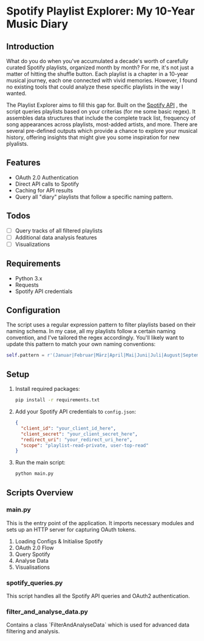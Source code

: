 # Spotify Playlist Explorer: My 10-Year Music Diary

## Introduction

What do you do when you've accumulated a decade's worth of carefully curated Spotify playlists, organized month by month? For me, it's not just a matter of hitting the shuffle button. Each playlist is a chapter in a 10-year musical journey, each one connected with vivid memories. However, I found no existing tools that could analyze these specific playlists in the way I wanted.

The Playlist Explorer aims to fill this gap for. Built on the [Spotify API](https://developer.spotify.com/documentation/web-api)
, the script queries playlists based on your criterias (for me some basic regex). It assembles data structures that include the complete track list, frequency of song appearances across playlists, most-added artists, and more. There are several pre-defined outputs which provide a chance to explore your musical history, offering insights that might give you some inspiration for new plyalists.

## Features

- OAuth 2.0 Authentication
- Direct API calls to Spotify
- Caching for API results
- Query all "diary" playlists that follow a specific naming pattern.

## Todos

- [ ] Query tracks of all filtered playlists
- [ ] Additional data analysis features
- [ ] Visualizations

## Requirements

- Python 3.x
- Requests
- Spotify API credentials

## Configuration

The script uses a regular expression pattern to filter playlists based on their naming schema. In my case, all my playlists follow a certain naming convention, and I've tailored the regex accordingly. You'll likely want to update this pattern to match your own naming conventions:

```python
self.pattern = r'(Januar|Februar|März|April|Mai|Juni|Juli|August|September|Oktober|November|Dezember)(?: und (Januar|Februar|März|April|Mai|Juni|Juli|August|September|Oktober|November|Dezember))? \d{4} *- *+'
```

## Setup

1. Install required packages:

   ```bash
   pip install -r requirements.txt
   ```

2. Add your Spotify API credentials to `config.json`:

   ```json
   {
     "client_id": "your_client_id_here",
     "client_secret": "your_client_secret_here",
     "redirect_uri": "your_redirect_uri_here",
     "scope": "playlist-read-private, user-top-read"
   }
   ```

3. Run the main script:

   ```bash
   python main.py
   ```

## Scripts Overview

### main.py

This is the entry point of the application. It imports necessary modules and sets up an HTTP server for capturing OAuth tokens.

1. Loading Configs & Initialise Spotify
2. OAuth 2.0 Flow
3. Query Spotify
4. Analyse Data
5. Visualisations

### spotify_queries.py

This script handles all the Spotify API queries and OAuth2 authentication.

### filter_and_analyse_data.py

Contains a class \`FilterAndAnalyseData\` which is used for advanced data filtering and analysis.
